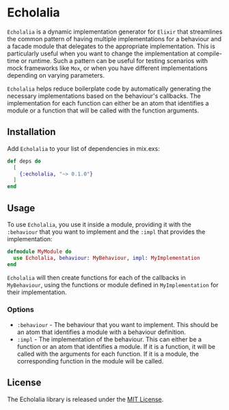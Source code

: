 # Echolalia
`Echolalia` is a dynamic implementation generator for `Elixir` that streamlines the common pattern of having multiple implementations for a behaviour and a facade module that delegates to the appropriate implementation. This is particularly useful when you want to change the implementation at compile-time or runtime. Such a pattern can be useful for testing scenarios with mock frameworks like `Mox`, or when you have different implementations depending on varying parameters.

`Echolalia` helps reduce boilerplate code by automatically generating the necessary implementations based on the behaviour's callbacks. The implementation for each function can either be an atom that identifies a module or a function that will be called with the function arguments.

## Installation
Add `Echolalia` to your list of dependencies in mix.exs:

```elixir
def deps do
  [
    {:echolalia, "~> 0.1.0"}
  ]
end
```

## Usage
To use `Echolalia`, you use it inside a module, providing it with the `:behaviour` that you want to implement and the `:impl` that provides the implementation:

```elixir
defmodule MyModule do
  use Echolalia, behaviour: MyBehaviour, impl: MyImplementation
end
```

`Echolalia` will then create functions for each of the callbacks in `MyBehaviour`, using the functions or module defined in `MyImplementation` for their implementation.

### Options
* `:behaviour` - The behaviour that you want to implement. This should be an atom that identifies a module with a behaviour definition.
* `:impl` - The implementation of the behaviour. This can either be a function or an atom that identifies a module. If it is a function, it will be called with the arguments for each function. If it is a module, the corresponding function in the module will be called.

## License
The Echolalia library is released under the [MIT License](https://opensource.org/licenses/MIT).

